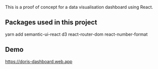This is a proof of concept for a data visualisation dashboard using React.

## Packages used in this project

yarn add semantic-ui-react d3 react-router-dom react-number-format

## Demo

https://doris-dashboard.web.app